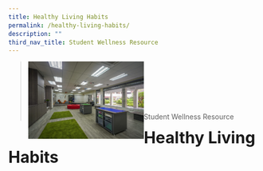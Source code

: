 ```yaml
---
title: Healthy Living Habits
permalink: /healthy-living-habits/
description: ""
third_nav_title: Student Wellness Resource
---
```

><img src="/images/Useful%20Links/Picture-6-scaled.jpg"  
     style="width:50%"
			align="left"><br><br><br><br><br><br>
>Student Wellness Resource

**<font size=6>Healthy Living Habits</font>**